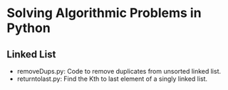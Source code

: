 # Solving Algorithmic Problems in Python 
## Linked List
- removeDups.py: Code to remove duplicates from unsorted linked list.
- returntolast.py: Find the Kth to last element of a singly linked list.
